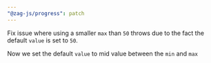 ```yaml
---
"@zag-js/progress": patch
---
```


Fix issue where using a smaller `max` than `50` throws due to the fact the default `value` is set to `50`.

Now we set the default `value` to mid value between the `min` and `max`
